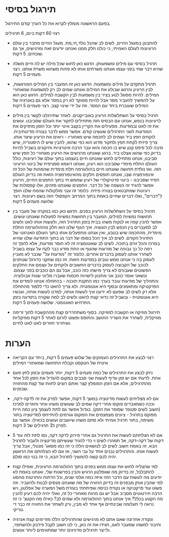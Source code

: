 תירגול בסיסי
=====

בפעם הראשונה מומלץ לקרוא את כל הערך קודם התירגול. 

רצוי 60 דקות ביום, 6 תרגילים

- להתבונן במעגל החיים, לשים לב שהכל נולד,חי,מת. מעגל החיים מחבר בין עולם הרעיונות לעולם האמיתי, כי כולנו 
חלק ממנו ואנחנו יודעים זאת ומרגישים, אך גם שוכחים. 5 דקות.

- תרגיל בסיסי עם מילים ומשמעותן. הדגש כאן לחוש שכל מילה יש לה חיים משלה שהיא דבר שחי בפני עצמו ואנחנו משרתים אותו 
לא פחות משהוא משרת אותנו. רצוי פעמיים 5 דקות. 

- תרגיל מתקדם על מילים ומשמעות. הדגש כאן זה המעבר בין המילים המורגשות, לבין הרעיון והרגש שבולע את המילים ואנחנו
שמים לב רק למשמעות שמאחורי המילים. להיות מסוגל לנוע בציר בין משמעות לבין הקשבה למילים. הדגש כאן הוא על להמשיך להעביר
מסר אבל להיות ממוקד לא רק במסר אלא גם באנרגיה של המילים שעוברת ביחד עם המסר. וזה על ידי שינוי קצב. רצוי פעמיים 5 דקות

- תרגיל בסיסי על השתלשלות הרעיון באובייקטים. לאחר שתירגלנו לקשר בין מילים לרעיונות בנפש, אנחנו עם הבסיס הזה מתחילים לחקור
את העולם שסביבנו. עושים את זה לאט ובמודעות. מפעילים את הקריין בקצב איטי יותר וכל הזמן מחזיקים את המודעות לשני התרגילים
שעשינו קודם. אפשר ממש לדבר בצורה מדיטתיבית. לוקחים חפץ ביד ושמים לב לחכמה שיש מאחוריו - רואים את הרעיון שיצר אותו. צריך פיזית לקחת חפץ ולחקור מדוע הוא כפי שהוא, להבין שיש לו היסטוריה, שיש סיבה לכל פיפס קטן שיש בו חכמה והוא עבר הרבה איטרציות ותיקונים בשביל להיות בדיוק כפי שהוא אצלנו ביד. ברגע שאנחנו מרגישים את הרעיון מאחורי כל חפץ שיש סביבנו, אנחנו מתחילים לחוש שאנחנו חיים בעצמנו בתוך עולם של רעיונות, כולל העולם התלת מימדי שסביבנו הוא רעיון, ואנחנו דוגמא ספציפית של ביטוי הרעיוני הזה. ואז נולדת תחושה שאנחנו חיים בהולוגרמה תלת מימדית שהמהות של הכל זה אינפורמציה שבו, ואנחנו תופסים חלקים מהאינפורמציה הזאת וזה בדיוק העולם הפיזי שסביבנו - ביטוי פרטיקולרי של רעיון שממש חי בתוך החפצים החיים, הרעיון אפשר להגיד זה הנשמה של כל דבר. החפצים שאנחנו מזהים, אלו קפסולות של רעיונות שמתבטאים בצורה פיזית. כלומר זה ענני מולקולות שהמח שלנו הופך ל"דברים", ואלו דברים שחיים באמת בתוך המרחב הקפסולי הזה בשם רעיונות. רצוי שלושה פעמים 5 דקות

- תרגיל בסיסי על השתלשלות הרעיון בפנים. הדגש כאן כמו במקרה של מעבר בין תחושות נפשיות למילים, המעבר בין תחושות נפשיות
לפעולות שאנחנו עושים. אפשר להכין קפה או לנקות משהו בבית בזמן התרגיל הזה, ולעשות אותו לאט ולשים לב למעברים בין הנפש
לבין העשיה. איך הגוף שלנו הוא חלק מההולוגרמה התלת מימדית, מהחכמה שיש בטבע, ואין אנחנו מתפעלים אותו בתוך העולם האנרגטי של התרגיל הקודם. לשים לב איך הכל בסופו של דבר נע בתוך התודעה שלנו שהיא במרכז והכל זורם בתוכה. לשים לב שאוטומציה זה לא חוסר מודעות, אלא להפך זה רמה כל כך גבוהה של מודעות שהגוף או התת מודע כבר לקח על עצמו בשביל לשחרר אותנו לעסוק בדברים אחרים. כלומר זה "מודעות על" שכבר לא מעניין לעסוק בה כי אנחנו ממש טובים במודעות הזאת. זה כמו שחקני כדורגל שנותנים לכוכב של הקבוצה לעסוק בדברים החשובים ולוקחים על עצמם את החלקים הפשוטים שעבורם לא צריך מישהו כזה כוכב, אבל גם הם כוכבים בפני עצמם. וכשאני אומר כוכב אני מתכוון לישויות חכמות שעברו מליוני שנות אבולוציה. והתהליך של מודעות עובד בערך כמו התקנת תוכנה - בהתחלה אנחנו לומדים את הפרקטיקה ומתאמנים ובסוף היא אוטומטית. ולא צריך להאט כדי ללמוד מהתחלה אלא רק לשים לב שפעם לא ידענו איך לעשות אותה, למדנו לעשות אותה, ועכשיו היא אוטומטית - ובשביל זה כדאי קצת להאט ולשים לב למה שקורה בתודעה בזמן התרחיש האוטומטי. 
שלושה פעמים 5 דקות. 

- תירגול מוזיקה או הקשבה למוזיקה. בסוף משתחררים קצת מההקשבה לתוך זרימה מוזיקלית, לשחרר את השריר החושב והתופס ופשוט לזרום
לאחר 5 דקות מוזיקליות ושיחרור חוזרים לאט לאט לחיים. 

הערות
====

- רצוי לבצע את התרגילים העמוקים של שלוש פעמים 5 דקות, ביחד עם הקריאה איטית של הטקסט וקבלת התחושה שמאחורי המילים 

- ניתן לבצע את התרגילים של כמה פעמים 5 דקות, יותר פעמים ובזמן לחץ פעם אחת. לדעתי אם יש זמן עדיף לעשות שני סבבים במקום להגדיל את הזמן לכל אחד מהתרגילים, אלא אם הזמן המומלץ קצר ואתם רוצים לחוות עוד קצת מהחוויה שבפנים.

- אם לא מצליחים לעשות מדיטציה במשך 5 דקות, אפשר לפרק את זה לדקה-דקה, וככה כשמאבדים פוקוס אחרי דקה שמים לב
שעושים משהו אחר וחוזרים למרכז (חשוב לשים סטופר שסופר את הזמן). בגדול אפשר גם לתת לעצמך ציון כמה היית מפוקס בתרגיל - ציונים מצמצמים את הפוקוס וגורמים להתייחס למדיטציה בתור משימה, בתור תרגיל אמיתי ולא סתם משהו שיושבים ועושים בכאילו. אפשר גם לפרק ל3 תרגילים של 3 דקות.

- אם לא הצלחתם לעשות את התרגיל גם אחרי פירוק לדקה דקה, נסו לתת לזה עוד 5 דקות של דקה-דקה, אל תמהרו לשים וי כדי להגיד
שעשיתם מדיטציה ולעבור לתרגיל הבא. זה באמת חשוב לשים לב לנושאים הללו כי זה כמו מסאג' מנטלי, אבל צריך לעשות אותו. והתרגילים נבנים אחד על גבי השני, אז אם לא הצלחתם את הראשון יהיה לכם קשה להמשיך לתרגיל הבא, כי זה בנוי כמו סולם. 

- למי שהצליח לחוש את עצמו ממש בפנים בתוך ההולוגרמה הרעיונית, ואפילו קצת להתבלבל, זה בדיוק מה שאפלטון הרגיש והבין בפרשנות שלי, ואנחנו באמת לא יודעים מה לעשות עם הדבר הזה איזה כמה אלפי שנים, וכל הדתות והחרטות מהסוג למי שהבין אותן מבפנים זה בדיוק החוויה של מה שאנחנו מנסים לבנות ולהעביר. וזה פשוט עוד פרקטיקה או נקודת כניסה שפיתחתי בעזרת משל המערה של אפלטון, ויש הרבה חירטוטים מסביב אבל יש גם מהות מאחורי כל זה, ואולי יהיה לכם רעיון להבין מה הקטע בכלל? איך אנחנו בתוך ההולוגרמה ולא שמים לב? כאילו מה הקטצ' כי זה נראה לי תעלומה שבינתיים אף אחד לא מבין, ורק לשחזר את החוויה זה כבר די טריקי. 

- ונקודה אחרונה שאם אתם לא מרגישים שהתרגילים הללו מזרימים קצת אנרגיה וחיבור למשהו שמעבר לאגו, תגידו את זה כאן, 
כי לנו חשוב לקבל פידבק ולהשתפר, ולייצר תרגילים מדורגים יותר שמתאימים ליותר אנשים. 
